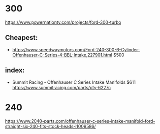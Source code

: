# 300
https://www.powernationtv.com/projects/ford-300-turbo

## Cheapest:
- https://www.speedwaymotors.com/Ford-240-300-6-Cylinder-Offenhauser-C-Series-4-BBL-Intake,227901.html
$500 

## index:
- Summit Racing - Offenhauser C Series Intake Manifolds
$611 https://www.summitracing.com/parts/ofy-6227c

# 240
https://www.2040-parts.com/offenhauser-c-series-intake-manifold-ford-straight-six-240-fits-stock-heads-i1009586/
